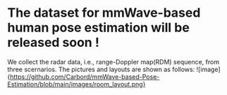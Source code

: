 # The dataset for mmWave-based human pose estimation will be released soon !


We collect the radar data, i.e., range-Doppler map(RDM) sequence, from three scernarios. The pictures and layouts are shown as follows:
![image]{https://github.com/Carbord/mmWave-based-Pose-Estimation/blob/main/images/room_layout.png}
